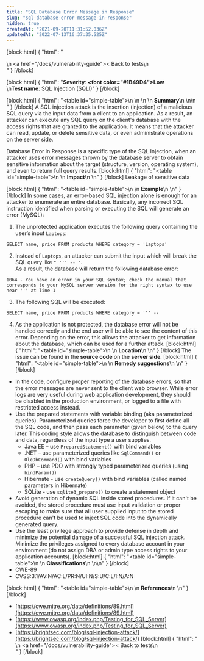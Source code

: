 ```yaml
---
title: "SQL Database Error Message in Response"
slug: "sql-database-error-message-in-response"
hidden: true
createdAt: "2021-09-20T11:31:52.036Z"
updatedAt: "2022-07-13T16:37:35.525Z"
---
```

[block:html]
{
  "html": "<div>\n  <a href=\"/docs/vulnerability-guide\">< Back to tests</a>\n</div>"
}
[/block]

[block:html]
{
  "html": "<b>Severity</b>: <b><font color=\"#1B49D4\">Low</font></b><br>\n<b>Test name</b>: SQL Injection (SQLI)"
}
[/block]

[block:html]
{
  "html": "<table id=\"simple-table\">\n   <style>\n #simple-table {\n    border-collapse: separate;\n    width: 100%;\n    display: block;\n    display: table;\n  }\n#simple-table th {\n    padding: 1.5%;\n    text-align: left;\n    vertical-align: text-top;\n    background-color: #B2D6DA;\n  </style>\n  <body>\n    <tr>\n        <th><strong>Summary</strong></th>\n    </tr>\n</table>\n  </body>"
}
[/block]
A SQL injection attack is the insertion (injection) of a malicious SQL query via the input data from a client to an application. As a result, an attacker can execute any SQL query on the client's database with the access rights that are granted to the application. It means that the attacker can read, update, or delete sensitive data, or even administrate operations on the server side.

Database Error in Response is a specific type of the SQL Injection, when an attacker uses error messages thrown by the database server to obtain sensitive information about the target (structure, version, operating system),  and even to return full query results. 
[block:html]
{
  "html": "<table id=\"simple-table\">\n    <tr>\n        <th><strong>Impact</strong></th>\n    </tr>\n</table>"
}
[/block]
Leakage of sensitive data

[block:html]
{
  "html": "<table id=\"simple-table\">\n    <tr>\n        <th><strong>Example</strong></th>\n    </tr>\n</table>"
}
[/block]
In some cases, an error-based SQL injection alone is enough for an attacker to enumerate an entire database. Basically, any incorrect SQL instruction identified when parsing or executing the SQL will generate an error (MySQL):
1. The unprotected application executes the following query containing the user’s input `Laptops`:
```
SELECT name, price FROM products WHERE category = 'Laptops'
```
2. Instead of `Laptops`, an attacker can submit the input which will break the SQL query like `" ''' -- "`. <br>As a result, the database will return the following database error:
``` 
1064 - You have an error in your SQL syntax; check the manual that corresponds to your MySQL server version for the right syntax to use near ''' at line 1
```
3. The following SQL will be executed:
```
SELECT name, price FROM products WHERE category = ''' -- 
```
4. As the application is not protected, the database error will not be handled correctly and the end user will be able to see the content of this error. Depending on the error, this allows the attacker to get information about the database, which can be used for a further attack.
[block:html]
{
  "html": "<table id=\"simple-table\">\n    <tr>\n        <th><strong>Location</strong></th>\n    </tr>\n</table>"
}
[/block]
The issue can be found in the **source code** on the **server side**.
[block:html]
{
  "html": "<table id=\"simple-table\">\n    <tr>\n        <th><strong>Remedy suggestions</strong></th>\n    </tr>\n</table>"
}
[/block]
* In the code, configure proper reporting of the database errors, so that the error messages are never sent to the client web browser. While error logs are very useful during web application development, they should be disabled in the production environment, or logged to a file with restricted access instead. 
* Use the prepared statements with variable binding (aka parameterized queries). Parameterized queries force the developer to first define all the SQL code, and then pass each parameter (given below) to the query later. This coding style allows the database to distinguish between code and data, regardless of the input type a user supplies.
    * Java EE – use `PreparedStatement()` with bind variables
    * .NET – use parameterized queries like `SqlCommand()` or `OleDbCommand()` with bind variables
    * PHP – use PDO with strongly typed parameterized queries (using `bindParam()`)
    * Hibernate - use  `createQuery()` with bind variables (called named parameters in Hibernate)
    * SQLite - use `sqlite3_prepare()` to create a statement object
* Avoid generation of dynamic SQL inside stored procedures. If it can't be avoided, the stored procedure must use input validation or proper escaping to make sure that all user supplied input to the stored procedure can't be used to inject SQL code into the dynamically generated query.
* Use the least privilege approach to provide defense in depth and minimize the potential damage of a successful SQL injection attack. Minimize the privileges assigned to every database account in your environment (do not assign DBA or admin type access rights to your application accounts).
[block:html]
{
  "html": "<table id=\"simple-table\">\n    <tr>\n        <th><strong>Classifications</strong></th>\n    </tr>\n</table>\n"
}
[/block]
* CWE-89
* CVSS:3.1/AV:N/AC:L/PR:N/UI:N/S:U/C:L/I:N/A:N

[block:html]
{
  "html": "<table id=\"simple-table\">\n    <tr>\n        <th><strong>References</strong></th>\n    </tr>\n</table>"
}
[/block]
* [https://cwe.mitre.org/data/definitions/89.html](https://cwe.mitre.org/data/definitions/89.html)
* [https://www.owasp.org/index.php/Testing_for_SQL_Server](https://www.owasp.org/index.php/Testing_for_SQL_Server)
* [https://brightsec.com/blog/sql-injection-attack/](https://brightsec.com/blog/sql-injection-attack/)
[block:html]
{
  "html": "<div>\n  <a href=\"/docs/vulnerability-guide\">< Back to tests</a>\n</div>"
}
[/block]